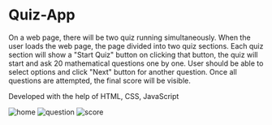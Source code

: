 # Quiz-App

On a web page, there will be two quiz running simultaneously.
When the user loads the web page, the page divided into two quiz sections.
Each quiz section will show a "Start Quiz" button on clicking that button, the quiz will start and ask 20 mathematical questions one by one.
User should be able to select options and click "Next" button for another question.
Once all questions are attempted, the final score will be visible.

Developed with the help of HTML, CSS, JavaScript

![home](https://user-images.githubusercontent.com/40364495/173147910-ec2ff30b-2b9c-4a4f-844b-cd608aa8be41.PNG)
![question](https://user-images.githubusercontent.com/40364495/173148684-53232e48-cfc7-4dfa-92a2-5f992e04a511.PNG)
![score](https://user-images.githubusercontent.com/40364495/173148744-fe22e757-7eb9-45cf-af90-59012366c0bc.PNG)
